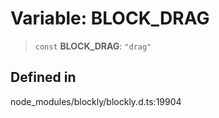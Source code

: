 # Variable: BLOCK_DRAG

> `const` **BLOCK_DRAG**: `"drag"`

## Defined in

node_modules/blockly/blockly.d.ts:19904
